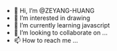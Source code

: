 - 👋 Hi, I’m @ZEYANG-HUANG
- 👀 I’m interested in drawing
- 🌱 I’m currently learning javascript
- 💞️ I’m looking to collaborate on ...
- 📫 How to reach me ...

<!---
ZEYANG-HUANG/ZEYANG-HUANG is a ✨ special ✨ repository because its `README.md` (this file) appears on your GitHub profile.
You can click the Preview link to take a look at your changes.
--->
